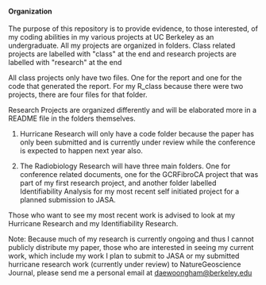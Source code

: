 #### Organization
The purpose of this repository is to provide evidence, to those interested, of my coding abilities in my various projects at UC Berkeley as an undergraduate. All my projects are organized in folders. Class related projects are labelled with "class" at the end and research projects are labelled with "research" at the end

All class projects only have two files. One for the report and one for the code that generated the report. For my R_class because there were two projects, there are four files for that folder.

Research Projects are organized differently and will be elaborated more in a README file in the folders themselves.
1) Hurricane Research will only have a code folder because the paper has only been submitted and is currently under review while the conference is expected to happen next year also.

2) The Radiobiology Research will have three main folders. One for conference related documents, one for the GCRFibroCA project that was part of my first research project, and another folder labelled Identifiability Analysis for my most recent self initiated project for a planned submission to JASA.

Those who want to see my most recent work is advised to look at my Hurricane Research and my Identifiability Research.

Note: Because much of my research is currently ongoing and thus I cannot publicly distribute my paper, those who are interested in seeing my current work, which include my work I plan to submit to JASA or my submitted hurricane research work (currently under review) to NatureGeoscience Journal, please send me a personal email at daewoongham@berkeley.edu
